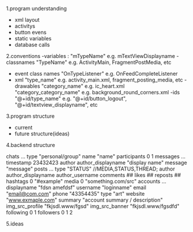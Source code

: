1.program understanding
- xml layout
- activitys
- button evens
- static variables
- database calls

2.conventions
-variables :
	"mTypeName" e.g. mTextViewDisplayname
-classnames
	"TypeName" e.g. ActivityMain, FragmentPostMedia, etc
- event class names
	"OnTypeListener" e.g. OnFeedCompleteListener
- xml
	"type_name" e.g. activity_main.xml, fragment_posting_media, etc
-drawables
	"category_name" e.g. ic_heart.xml
	"category_category_name" e.g. background_round_corners.xml
-ids
	"@+id/type_name" e.g. "@+id/button_logout", "@+id/textview_displayname", etc

3.program structure
- current
- future structure(ideas)

4.backend structure

chats
	<id1>
		...
	<id2>
		type "personal/group"
		name "name"
		participants
			0 <uid>
			1 <uid>
		messages
			<id1>
				...
			<id2>
				timestamp 23432423
				author <uid>
				author_displayname "display name"
				message "message"
posts
	<id2>
		...
	<id3>
		type "STATUS" //MEDIA,STATUS,THREAD;
		author <uid>
		author_displayname
		author_username
		comments ##
		likes ##
		reposts ##
		hashtags
			0 "#example"
		media
			0 "something.com/src"
accounts
	<uid1>
		...
	<uid2>
		displayname "fdsn amefdsf"
		username "loginname"
		email "email@com.com"
		phone "43354435"
		type "art"
		website "www.exmaple.com"
		summary "account summary / description" 
		img_src_profile "fkjsdl.www/fgsd"
		img_src_banner "fkjsdl.www/fgsdfd"
		following 
			0 <uid1>
			1 <uid2>
		followers
			0 <uid1>
			1 <uid2>
			2 <uid3>

5.ideas
